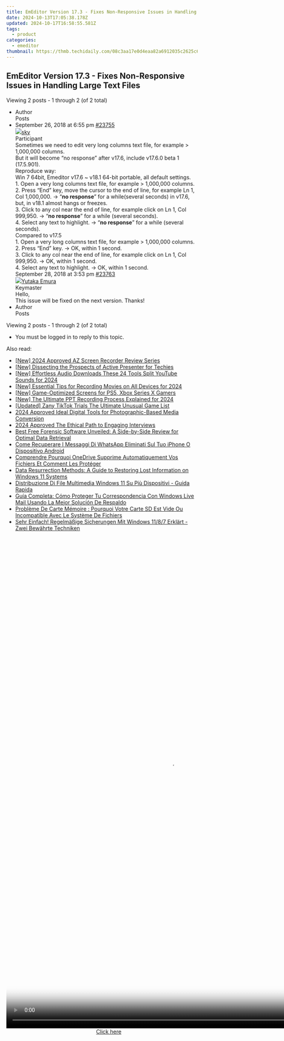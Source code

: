 ```yaml
---
title: EmEditor Version 17.3 - Fixes Non-Responsive Issues in Handling Large Text Files
date: 2024-10-13T17:05:38.178Z
updated: 2024-10-17T16:58:55.581Z
tags:
  - product
categories:
  - emeditor
thumbnail: https://thmb.techidaily.com/08c3aa17e0d4eaa82a6912035c2625c6aeb814a3c6b04915c834196ff8d149e8.jpg
---
```


## EmEditor Version 17.3 - Fixes Non-Responsive Issues in Handling Large Text Files

Viewing 2 posts - 1 through 2 (of 2 total)

* Author  
Posts
* September 26, 2018 at 6:55 pm [#23755](https://tools.techidaily.com/emeditor/products/)  
[![](https://secure.gravatar.com/avatar/50ed232c5aeade0aa4b1e48c684cf791?s=80&d=identicon&r=g)sky](https://www.emeditor.com/forums/users/s-k-y/ "View sky's profile")  
Participant  
Sometimes we need to edit very long columns text file, for example > 1,000,000 columns.  
 But it will become “no response” after v17.6, include v17.6.0 beta 1 (17.5.901).  
Reproduce way:  
 Win 7 64bit, Emeditor v17.6 \~ v18.1 64-bit portable, all default settings.  
 1\. Open a very long columns text file, for example > 1,000,000 columns.  
 2\. Press “End” key, move the cursor to the end of line, for example Ln 1, Col 1,000,000\. -> “**no response**” for a while(several seconds) in v17.6, but, in v18.1 almost hangs or freezes.  
 3\. Click to any col near the end of line, for example click on Ln 1, Col 999,950\. -> “**no response**” for a while (several seconds).  
 4\. Select any text to highlight. -> “**no response**” for a while (several seconds).  
Compared to v17.5  
 1\. Open a very long columns text file, for example > 1,000,000 columns.  
 2\. Press “End” key. -> OK, within 1 second.  
 3\. Click to any col near the end of line, for example click on Ln 1, Col 999,950\. -> OK, within 1 second.  
 4\. Select any text to highlight. -> OK, within 1 second.  
September 28, 2018 at 3:53 pm [#23763](https://tools.techidaily.com/emeditor/products/)  
[![](https://secure.gravatar.com/avatar/a0a6377144ed3636f985d87303f65ed2?s=80&d=identicon&r=g)Yutaka Emura](https://www.emeditor.com/forums/users/yemura/ "View Yutaka Emura's profile")  
Keymaster  
Hello,  
 This issue will be fixed on the next version. Thanks!
* Author  
Posts

Viewing 2 posts - 1 through 2 (of 2 total)

* You must be logged in to reply to this topic.

<ins class="adsbygoogle"
     style="display:block"
     data-ad-format="autorelaxed"
     data-ad-client="ca-pub-7571918770474297"
     data-ad-slot="1223367746"></ins>

<ins class="adsbygoogle"
     style="display:block"
     data-ad-client="ca-pub-7571918770474297"
     data-ad-slot="8358498916"
     data-ad-format="auto"
     data-full-width-responsive="true"></ins>

<span class="atpl-alsoreadstyle">Also read:</span>
<div><ul>
<li><a href="https://screen-capture.techidaily.com/new-2024-approved-az-screen-recorder-review-series/"><u>[New] 2024 Approved AZ Screen Recorder Review Series</u></a></li>
<li><a href="https://digital-screen-recording.techidaily.com/new-dissecting-the-prospects-of-active-presenter-for-techies/"><u>[New] Dissecting the Prospects of Active Presenter for Techies</u></a></li>
<li><a href="https://facebook-video-share.techidaily.com/new-effortless-audio-downloads-these-24-tools-split-youtube-sounds-for-2024/"><u>[New] Effortless Audio Downloads These 24 Tools Split YouTube Sounds for 2024</u></a></li>
<li><a href="https://video-capture.techidaily.com/new-essential-tips-for-recording-movies-on-all-devices-for-2024/"><u>[New] Essential Tips for Recording Movies on All Devices for 2024</u></a></li>
<li><a href="https://vp-tips.techidaily.com/new-game-optimized-screens-for-ps5-xbox-series-x-gamers/"><u>[New] Game-Optimized Screens for PS5, Xbox Series X Gamers</u></a></li>
<li><a href="https://digital-screen-recording.techidaily.com/new-the-ultimate-ppt-recording-process-explained-for-2024/"><u>[New] The Ultimate PPT Recording Process Explained for 2024</u></a></li>
<li><a href="https://tiktok-videos.techidaily.com/updated-zany-tiktok-trials-the-ultimate-unusual-game-list/"><u>[Updated] Zany TikTok Trials The Ultimate Unusual Game List</u></a></li>
<li><a href="https://some-techniques.techidaily.com/2024-approved-ideal-digital-tools-for-photographic-based-media-conversion/"><u>2024 Approved Ideal Digital Tools for Photographic-Based Media Conversion</u></a></li>
<li><a href="https://some-skills.techidaily.com/2024-approved-the-ethical-path-to-engaging-interviews/"><u>2024 Approved The Ethical Path to Engaging Interviews</u></a></li>
<li><a href="https://win-data.techidaily.com/best-free-forensic-software-unveiled-a-side-by-side-review-for-optimal-data-retrieval/"><u>Best Free Forensic Software Unveiled: A Side-by-Side Review for Optimal Data Retrieval</u></a></li>
<li><a href="https://win-data.techidaily.com/come-recuperare-i-messaggi-di-whatsapp-eliminati-sul-tuo-iphone-o-dispositivo-android/"><u>Come Recuperare I Messaggi Di WhatsApp Eliminati Sul Tuo iPhone O Dispositivo Android</u></a></li>
<li><a href="https://win-data.techidaily.com/comprendre-pourquoi-onedrive-supprime-automatiquement-vos-fichiers-et-comment-les-proteger/"><u>Comprendre Pourquoi OneDrive Supprime Automatiquement Vos Fichiers Et Comment Les Protéger</u></a></li>
<li><a href="https://win-data.techidaily.com/data-resurrection-methods-a-guide-to-restoring-lost-information-on-windows-11-systems/"><u>Data Resurrection Methods: A Guide to Restoring Lost Information on Windows 11 Systems</u></a></li>
<li><a href="https://win-data.techidaily.com/distribuzione-di-file-multimedia-windows-11-su-piu-dispositivi-guida-rapida/"><u>Distribuzione Di File Multimedia Windows 11 Su Più Dispositivi - Guida Rapida</u></a></li>
<li><a href="https://win-data.techidaily.com/guia-completa-como-proteger-tu-correspondencia-con-windows-live-mail-usando-la-mejor-solucion-de-respaldo/"><u>Guía Completa: Cómo Proteger Tu Correspondencia Con Windows Live Mail Usando La Mejor Solución De Respaldo</u></a></li>
<li><a href="https://win-data.techidaily.com/probleme-de-carte-memoire-pourquoi-votre-carte-sd-est-vide-ou-incompatible-avec-le-systeme-de-fichiers/"><u>Problème De Carte Mémoire : Pourquoi Votre Carte SD Est Vide Ou Incompatible Avec Le Système De Fichiers</u></a></li>
<li><a href="https://win-data.techidaily.com/sehr-einfach-regelmassige-sicherungen-mit-windows-1187-erklart-zwei-bewahrte-techniken/"><u>Sehr Einfach! Regelmäßige Sicherungen Mit Windows 11/8/7 Erklärt - Zwei Bewährte Techniken</u></a></li>
</ul></div>

<!-- affiliate ads begin -->
<span id="1793213">
					<video width="864" height="1296" style="cursor:pointer"
           poster="//a.impactradius-go.com/display-clicktoplayimage/1793213.png"
           onclick="if(!this.playClicked){this.play();this.setAttribute('controls',true);this.playClicked=true;}">
	   <source src="//a.impactradius-go.com/display-ad/19135-1793213">
	   <img src="//a.impactradius-go.com/display-clicktoplayimage/1793213.png" style="border: none; height: 100%; width: 100%; object-fit: contain">
	</video>
	<div style="width:540px;text-align:center"><a href="javascript:window.open(decodeURIComponent('https%3A%2F%2Ftinyland.pxf.io%2Fc%2F5597632%2F1793213%2F19135'), '_blank');void(0);">Click here</a></div>
</span>
<img height="0" width="0" src="https://imp.pxf.io/i/5597632/1793213/19135" style="position:absolute;visibility:hidden;" border="0" />
<!-- affiliate ads end -->

